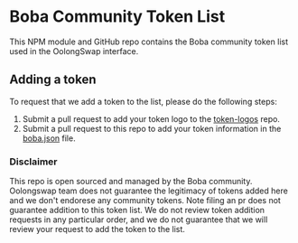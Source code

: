 # Boba Community Token List

This NPM module and GitHub repo contains the Boba community token list used in the OolongSwap interface.

## Adding a token

To request that we add a token to the list, please do the following steps:
1. Submit a pull request to add your token logo to the [token-logos](https://github.com/OolongSwap/token-logos) repo. 
2. Submit a pull request to this repo to add your token information in the [boba.json](https://github.com/OolongSwap/boba-community-token-list/blob/main/src/tokens/boba.json) file. 

### Disclaimer

This repo is open sourced and managed by the Boba community.
Oolongswap team does not guarantee the legitimacy of tokens added here and we don't endorese any community tokens.
Note filing an pr does not guarantee addition to this token list.
We do not review token addition requests in any particular order, and we do not
guarantee that we will review your request to add the token to the list.
